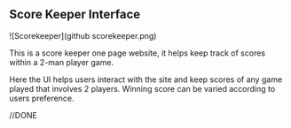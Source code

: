 ## Score Keeper Interface

![Scorekeeper](github scorekeeper.png)

This is a score keeper one page website, it helps keep track of scores within a 2-man player game.

Here the UI helps users interact with the site and keep scores of any game played that involves 2 players. Winning score can be varied according to users preference.

//DONE
